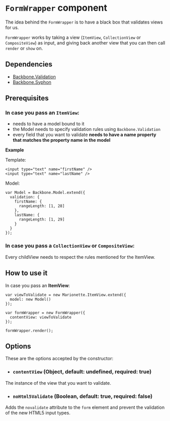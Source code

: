 # `FormWrapper` component
The idea behind the `FormWrapper` is to have a black box that validates views for us.

`FormWrapper` works by taking a view (`ItemView`, `CollectionView` or `CompositeView`) as input, and giving back another view that you can then call `render` or `show` on.

## Dependencies

 - [Backbone.Validation](https://github.com/thedersen/backbone.validation)
 - [Backbone.Syphon](https://github.com/marionettejs/backbone.syphon)

## Prerequisites

### In case you pass an ```ItemView```:
 - needs to have a model bound to it
 - the Model needs to specify validation rules using `Backbone.Validation`
 - every field that you want to validate **needs to have a name property that matches the property name in the model**


**Example**

Template:

```
<input type="text" name="firstName" />
<input type="text" name="lastName" />
```

Model:
```
var Model = Backbone.Model.extend({
  validation: {
    firstName: {
      rangeLength: [1, 28]
    },
    lastName: {
      rangeLength: [1, 29]
    }
  }
});

```

### In case you pass a ```CollectionView``` or ```CompositeView```:

Every childView needs to respect the rules mentioned for the ItemView.

## How to use it

In case you pass an **ItemView**:

```
var viewToValidate = new Marionette.ItemView.extend({
  model: new Model()
});

var formWrapper = new FormWrapper({
  contentView: viewToValidate
});

formWrapper.render();
```

## Options
These are the options accepted by the constructor:

- ### `contentView` (Object, default: undefined, required: true)
The instance of the view that you want to validate.

- ### `noHtml5Validate` (Boolean, default: true, required: false)
Adds the `novalidate` attribute to the `form` element and prevent the validation of the new HTML5 input types.
